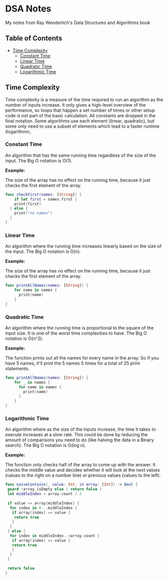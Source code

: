 # DSA Notes
My notes from Ray Wenderlich's Data Structures and Algorithms book

## Table of Contents

* [Time Complexity](#time-complexity)
  * [Constant Time](#constant-time)
  * [Linear Time](#linear-time)
  * [Quadratic Time](#quadratic-time)
  * [Logarithmic Time](#logarithmic-time)

## Time Complexity

Time complexity is a measure of the time required to run an algorithm as the number of inputs increase. It only gives a high-level overview of the performance, so loops that happen a set number of times or other setup code is not part of the basic calculation. All constants are dropped in the final notation. Some algorithms use each element (linear, quadratic), but some only need to use a subset of elements which lead to a faster runtime (logarithmic,

### Constant Time

An algorithm that has the same running time regardless of the size of the input. The Big O notation is O(1).

**Example:**

The size of the array has no effect on the running time, because it just checks the first element of the array.

```swift
func checkFirst(names: [String]) {
    if let first = names.first {
    print(first)
  } else {
    print("no names")
  }
}
```

### Linear Time

An algorithm where the running time increases linearly based on the size of the input. The Big O notation is O(n).

**Example:**

The size of the array has no effect on the running time, because it just checks the first element of the array.

```swift
func printAllNames(names: [String]) {
    for name in names {
      print(name)
    }
}
```

### Quadratic Time

An algorithm where the running time is proportional to the square of the input size. It is one of the worst time complexities to have. The Big O notation is O(n^2).

**Example:**

The function prints out all the names for every name in the array. So if you have 5 names, it'll print the 5 names 5 times for a total of 25 print statements.

```swift
func printAllNames(names: [String]) {
    for _ in names {
      for name in names {
        print(name)
      }
    }
}
```




### Logarithmic Time

An algorithm where as the size of the inputs increase, the time it takes to execute increases at a slow rate. This could be done by reducing the amount of comparisons you need to do (like halving the data in a Binary search). The Big O notation is O(log n).

**Example:**

The function only checks half of the array to come up with the answer. It checks the middle value and decides whether it will look at the next values (values to the right on a number line) or previous values (values to the left).

```swift
func naiveContains(_ value: Int, in array: [Int]) -> Bool {
 guard !array.isEmpty else { return false }
 let middleIndex = array.count / 2
 
 if value <= array[middleIndex] {
  for index in 0...middleIndex {
   if array[index] == value {
    return true
   }
  }
 } else {
  for index in middleIndex..<array.count {
   if array[index] == value {
   return true
   }
  }
 }
 
 return false
}
```











